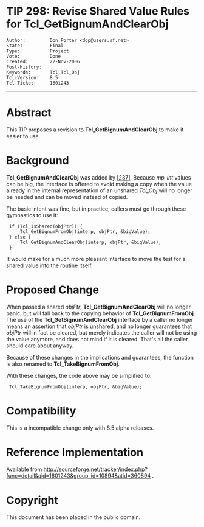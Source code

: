 # TIP 298: Revise Shared Value Rules for Tcl_GetBignumAndClearObj
	Author:         Don Porter <dgp@users.sf.net>
	State:          Final
	Type:           Project
	Vote:           Done
	Created:        22-Nov-2006
	Post-History:   
	Keywords:       Tcl,Tcl_Obj
	Tcl-Version:    8.5
	Tcl-Ticket:     1601243
-----

# Abstract

This TIP proposes a revision to **Tcl\_GetBignumAndClearObj** to make it
easier to use.

# Background

**Tcl\_GetBignumAndClearObj** was added by [[237]](237.md). Because _mp\_int_ values
can be big, the interface is offered to avoid making a copy when the value
already in the internal representation of an unshared _Tcl\_Obj_ will no
longer be needed and can be moved instead of copied.

The basic intent was fine, but in practice, callers must go through these
gymnastics to use it:

	 if (Tcl_IsShared(objPtr)) {
	     Tcl_GetBignumFromObj(interp, objPtr, &bigValue);
	 } else {
	     Tcl_GetBignumAndClearObj(interp, objPtr, &bigValue);
	 }

It would make for a much more pleasant interface to move the test for a shared
value into the routine itself.

# Proposed Change

When passed a shared _objPtr_, **Tcl\_GetBignumAndClearObj** will no longer
panic, but will fall back to the copying behavior of
**Tcl\_GetBignumFromObj**. The use of the **Tcl\_GetBignumAndClearObj**
interface by a caller no longer means an assertion that _objPtr_ is
unshared, and no longer guarantees that _objPtr_ will in fact be cleared,
but merely indicates the caller will not be using the value anymore, and does
not mind if it is cleared. That's all the caller should care about anyway.

Because of these changes in the implications and guarantees,
the function is also renamed to **Tcl\_TakeBignumFromObj**.

With these changes, the code above may be simplified to:

	 Tcl_TakeBignumFromObj(interp, objPtr, &bigValue);

# Compatibility

This is a incompatible change only with 8.5 alpha releases.

# Reference Implementation

Available from
<http://sourceforge.net/tracker/index.php?func=detail&aid=1601243&group_id=10894&atid=360894> .

# Copyright

This document has been placed in the public domain.

